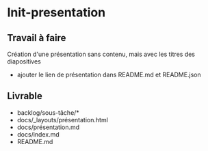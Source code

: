 # Init-presentation
## Travail à faire
Création d'une présentation sans contenu, mais avec les titres des diapositives
- ajouter le lien de présentation dans README.md et README.json

## Livrable
- backlog/sous-tâche/*
- docs/_layouts/présentation.html
- docs/présentation.md
- docs/index.md
- README.md